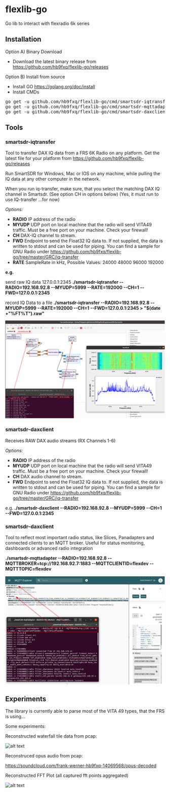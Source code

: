 # flexlib-go
Go lib to interact with flexradio 6k series

## Installation
Option A) Binary Download
* Download the latest binary release from https://github.com/hb9fxq/flexlib-go/releases

Option B) Install from source

* Install GO https://golang.org/doc/install
* Install CMDs
<pre>
go get -u github.com/hb9fxq/flexlib-go/cmd/smartsdr-iqtransfer
go get -u github.com/hb9fxq/flexlib-go/cmd/smartsdr-mqttadapter
go get -u github.com/hb9fxq/flexlib-go/cmd/smartsdr-daxclient
</pre>

## Tools

### smartsdr-iqtransfer
Tool to transfer DAX IQ data from a FRS 6K Radio on any platform. Get the latest file for your platform from https://github.com/hb9fxq/flexlib-go/releases

Run SmartSDR for Windows, Mac or IOS on any machine, while pulling the IQ data at any other computer in the network.

When you run iq-transfer, make sure, that you select the matching DAX IQ channel in Smartsdr. (See option CH in options below) (Yes, it must run to use IQ-transfer ...for now)

_Options:_
* **RADIO** IP address of the radio
* **MYUDP** UDP port on local machine that the radio will send VITA49 traffic. Must be a free port on your machine. Check your firewall! 
* **CH** DAX-IQ channel to stream.
* **FWD** Endpoint to send the Float32 IQ data to. If not supplied, the data is written to stdout and can be used for piping. You can find a sample for GNU Radio under https://github.com/hb9fxq/flexlib-go/tree/master/GRC/iq-transfer
* **RATE** SampleRate in kHz, Possible Values: 24000 48000 96000 192000

__e.g.__

send raw IQ data 127.0.0.1:2345 **./smartsdr-iqtransfer  --RADIO=192.168.92.8 --MYUDP=5999 --RATE=192000 --CH=1 --FWD=127.0.0.1:2345**
 
record IQ Data to a file **./smartsdr-iqtransfer  --RADIO=192.168.92.8 --MYUDP=5999 --RATE=192000 --CH=1 --FWD=127.0.0.1:2345 > "$(date +"%FT%T").raw"**

![alt text](https://github.com/hb9fxq/flexlib-go/raw/master/assets/grc_sample.png "FFT with GRC using iq-transfer util")


### smartsdr-daxclient

Receives RAW DAX audio streams (RX Channels 1-6)

_Options:_
* **RADIO** IP address of the radio
* **MYUDP** UDP port on local machine that the radio will send VITA49 traffic. Must be a free port on your machine. Check your firewall! 
* **CH** DAX audio channel to stream.
* **FWD** Endpoint to send the Float32 IQ data to. If not supplied, the data is written to stdout and can be used for piping. You can find a sample for GNU Radio under https://github.com/hb9fxq/flexlib-go/tree/master/GRC/iq-transfer

e.g.
**./smartsdr-daxclient --RADIO=192.168.92.8 --MYUDP=5999 --CH=1 --FWD=127.0.0.1:2345**

### smartsdr-daxclient

Tool to reflect most important radio status, like Slices, Panadapters and connected clients to an MQTT broker. Useful for status monitoring, dashboards or advanced radio integration

**./smartsdr-mqttadapter --RADIO=192.168.92.8 --MQTTBROKER=tcp://192.168.92.7:1883 --MQTTCLIENTID=flexdev --MQTTTOPIC=flexdev**

![alt text](https://github.com/hb9fxq/flexlib-go/raw/master/assets/mqtt_sample.png "DAX IQ setting in SmartSDR")



## Experiments
The library is currently able to parse most of the VITA 49 types, that the FRS is using... 

Some experiments:

Reconstructed waterfall tile data from pcap:

![alt text](https://raw.githubusercontent.com/hb9fxq/flexlib-go/master/assets/test_output/waterfall.png "waterfall from pcap")

Reconstruced opus audio from pcap: 

https://soundcloud.com/frank-werner-hb9fxq-14069568/opus-decoded

Reconstructed FFT Plot (all captured fft points aggregated)

![alt text](https://github.com/hb9fxq/flexlib-go/raw/master/assets/test_output/fft.png "fft from pcap")
